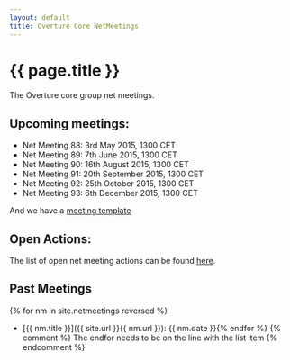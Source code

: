 ```yaml
---
layout: default
title: Overture Core NetMeetings
---
```


# {{ page.title }}

The Overture core group net meetings.

## Upcoming meetings:

* Net Meeting 88: 3rd May 2015, 1300 CET
* Net Meeting 89: 7th June 2015, 1300 CET
* Net Meeting 90: 16th August 2015, 1300 CET
* Net Meeting 91: 20th September 2015, 1300 CET
* Net Meeting 92: 25th October 2015, 1300 CET
* Net Meeting 93: 6th December 2015, 1300 CET

And we have a [meeting template](template.html)

## Open Actions:

The list of open net meeting actions can be found [here](https://github.com/overturetool/overturetool.github.io/issues?q=is%3Aopen+is%3Aissue+label%3A%22action+net-meeting%22).

## Past Meetings

{% for nm in site.netmeetings reversed %}
* [{{ nm.title }}]({{ site.url }}{{ nm.url }}): {{ nm.date }}{% endfor %}
{% comment %} The endfor needs to be on the line with the list item {% endcomment %}


